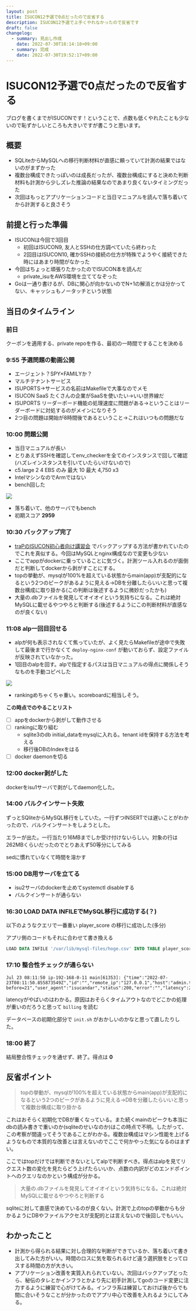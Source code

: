 ```yaml
---
layout: post
title: ISUCON12予選で0点だったので反省する
description: ISUCON12予選で上手くやれなかったので反省です
draft: false
changelog:
  - summary: 見出し作成
    date: 2022-07-30T18:14:18+09:00
  - summary: 完成
    date: 2022-07-30T19:52:17+09:00
---
```


# ISUCON12予選で0点だったので反省する

ブログを書くまでがISUCONです！ということで、点数も低くやれたことも少ないので恥ずかしいところも大きいですが書こうと思います。

## 概要

- SQLiteからMySQLへの移行判断材料が直感に頼っていて計測の結果ではないのがまずかった
- 複数台構成できたっぽいのは成長だったが、複数台構成にすると決めた判断材料も計測から少しズレた推論の結果なのであまり良くないタイミングだった
- 次回はもっとアプリケーションコードと当日マニュアルを読んで落ち着いてから計測すると良さそう

## 前提と行った準備

- ISUCONは今回で3回目
  - 初回はISUCON9, 友人とSSHの仕方調べていたら終わった
  - 2回目はISUCON10, 確かSSHの接続の仕方が特殊でようやく接続できた時にはあまり時間がなかった
- 今回はちょっと頑張りたかったのでISUCON本を読んだ
  - private\_isuをAWS環境を立ててなぞった
- Goは一通り書けるが、DBに関心が向かないのでN+1の解消とかは分かってない、キャッシュもノータッチという状態

## 当日のタイムライン

### 前日

クーポンを適用する、private repoを作る、最初の一時間ですることを決める

### 9:55 予選問題の動画公開

- エージェント？SPY×FAMILYか？
- マルチテナントサービス
- ISUPORTS→サービスの名前はMakefileで大事なのでメモ
- ISUCON SaaS たくさんの企業がSaaSを使いたい→いい世界線だ
- ISUPORTS リーダーボード機能の処理速度に問題がある→ということはリーダーボードに対処するのがメインになりそう
- 2つ目の問題は開始が8時間後であるということ→これはいつもの問題だな

### 10:00 問題公開

- 当日マニュアルが長い
- とりあえずSSHを確認してenv\_checkerを全てのインスタンスで回して確認(ハズレインスタンスを引いていたらいけないので)
- c5.large 2 4 EBS のみ 最大 10 最大 4,750 x3
- IntelマシンなのでArmではない
- bench回した

![](image-1.png)

- 落ち着いて、他のサーバでもbench
- 初期スコア **2959**

### 10:30 バックアップ完了

- [traPのISUCON初心者向け講習会](https://trap.jp/post/1614/) でバックアップする方法が書かれていたのでこれを真似する。今回はMySQLとnginx構成なので変更も少ない
- ここでappがdockerに乗っていることに気づく。計測ツール入れるのが面倒だと判断してdockerから剥がすことにする。
- topの挙動が、mysqlが100%を超えている状態からmain(app)が支配的になるという2つのピークがあるように見える→DBを分離したらいいと思って複数台構成に取り掛かる(この判断は後述するように微妙だったかも)
- 大量の.dbファイルを発見してオイオイという気持ちになる。これは絶対MySQLに載せるやつやろと判断する(後述するようにこの判断材料が直感なのが良くない)

### 11:08 alp一回目回せる

- alpが何も表示されなくて焦っていたが、よく見たらMakefileが途中で失敗して最後まで行かなくて `deploy-nginx-conf` が動いておらず、設定ファイルが反映されていなかった。
- 1回目のalpを回す。alpで指定するパスは当日マニュアルの得点に関係しそうなものを手動コピペした

![](image-2.png)

- rankingめちゃくちゃ重い。scoreboardに相当しそう。

**この時点でのやることリスト**

- [ ] appをdockerから剥がして動作させる
- [ ] rankingに取り組む
  - sqlite3のdb initial\_dataをmysqlに入れる。tenant idを保持する方法を考える
  - 移行後DBのIndexをはる
- [ ] docker daemonを切る

### 12:00 docker剥がした

dockerをisu1サーバで剥がしてdaemon化した。

### 14:00 バルクインサート失敗

ずっとSQliteからMySQL移行をしていた。一行ずつINSERTでは遅いことがわかったので、バルクインサートをしようとした。

エラーが出た。一行当たり16MBまでしか受け付けないらしい。対象の行は262MBくらいだったのでとりあえず50等分にしてみる

sedに慣れていなくて時間を溶かす

### 15:00 DB用サーバを立てる

- isu2サーバのdockerを止めてsystemctl disableする
- バルクインサートが通らない

### 16:30 LOAD DATA INFILEでMySQL移行に成功する(？)

以下のようなクエリで一番重い player\_score の移行に成功した(多分)

アプリ側のコードもそれに合わせて書き換える

```sql
LOAD DATA INFILE '/var/lib/mysql-files/hoge.csv' INTO TABLE player_score FIELDS TERMINATED BY ',';
```

### 17:10 整合性チェックが通らない

```text
Jul 23 08:11:50 ip-192-168-0-11 main[61353]: {"time":"2022-07-23T08:11:50.855873549Z","id":"","remote_ip":"127.0.0.1","host":"admin.t.isucon.dev","method":"GET","uri":"/api/admin/tenants/billing?before=21","user_agent":"isucandar","status":200,"error":"","latency":236423007211,"latency_human":"3m56.423007211s","bytes_in":0,"bytes_out":1503}
```

latencyがやばいのはわかる。原因はおそらくタイムアウトなのでどこかの処理が重いのだろうと思って `billing` を読む

データベースの初期化部分で `init.sh` がおかしいのかなと思って直したりした。

### 18:00 終了

結局整合性チェックを通せず、終了。得点は **0**

## 反省ポイント

> topの挙動が、mysqlが100%を超えている状態からmain(app)が支配的になるという2つのピークがあるように見える→DBを分離したらいいと思って複数台構成に取り掛かる

これはおそらく初期化でDBが重くなっている。また続くmainのピークも本当にdbの読み書きで重いのか(sqliteのせいなのか)はこの時点で不明。したがって、この考察が間違ってそうであることがわかる。複数台構成はマシン性能を上げるようなもので本質的な改善とは言えないのでここで何かやった気になるのはまずい。

ここではtopだけでは判断できないとしてalpで判断すべき。得点はalpを見てリクエスト数の変化を見たらどう上げたらいいか、点数の内訳がどのエンドポイントへのクエリなのかという構成が分かる。

> 大量の.dbファイルを発見してオイオイという気持ちになる。これは絶対MySQLに載せるやつやろと判断する

sqliteに対して直感で決めているのが良くない。計測で上のtopの挙動からも分かるようにDBやファイルアクセスが支配的とは言えないので後回しでもいい。

## わかったこと

- 計測から得られる結果に対し合理的な判断ができているか、落ち着いて書き出してみた方がいい。時間のロスに気を取られるけど違う選択肢をとってロスする時間の方が大きい。
- アプリケーション改善を実質入れられていない。次回はバックアップとったら、秘伝のタレとかインフラとかより先に初手計測してgoのコード変更に注力するように練習で心がけてみる。インフラ系は練習しておけば後からでも間に合いそうなことが分かったのでアプリ中心で改善を入れるようにしてみる。
